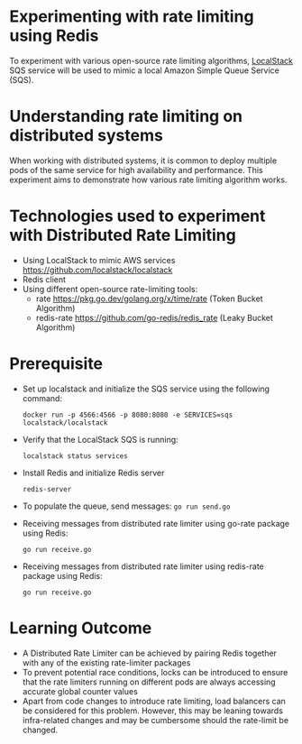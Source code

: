 # Experimenting with rate limiting using Redis

To experiment with various open-source rate limiting algorithms, [LocalStack](https://github.com/localstack/localstack) SQS service will be used to mimic a local Amazon Simple Queue Service (SQS).

# Understanding rate limiting on distributed systems

When working with distributed systems, it is common to deploy multiple pods of the same service for high availability and performance. This experiment aims to demonstrate how various rate limiting algorithm works.

# Technologies used to experiment with Distributed Rate Limiting

- Using LocalStack to mimic AWS services https://github.com/localstack/localstack
- Redis client
- Using different open-source rate-limiting tools:
  - rate https://pkg.go.dev/golang.org/x/time/rate (Token Bucket Algorithm)
  - redis-rate https://github.com/go-redis/redis_rate (Leaky Bucket Algorithm)

# Prerequisite

- Set up localstack and initialize the SQS service using the following command:

  `docker run -p 4566:4566 -p 8080:8080 -e SERVICES=sqs localstack/localstack`

- Verify that the LocalStack SQS is running:

  `localstack status services`

- Install Redis and initialize Redis server

  `redis-server`

- To populate the queue, send messages:
  `go run send.go`

- Receiving messages from distributed rate limiter using go-rate package using Redis:

  `go run receive.go`

- Receiving messages from distributed rate limiter using redis-rate package using Redis:

  `go run receive.go`

# Learning Outcome

- A Distributed Rate Limiter can be achieved by pairing Redis together with any of the existing rate-limiter packages
- To prevent potential race conditions, locks can be introduced to ensure that the rate limiters running on different pods are always accessing accurate global counter values
- Apart from code changes to introduce rate limiting, load balancers can be considered for this problem. However, this may be leaning towards infra-related changes and may be cumbersome should the rate-limit be changed.
